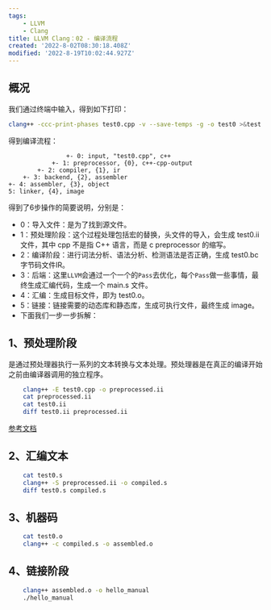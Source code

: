 ```yaml
---
tags: 
    - LLVM
    - Clang
title: LLVM Clang：02 - 编译流程
created: '2022-8-02T08:30:18.408Z'
modified: '2022-8-19T10:02:44.927Z'
---
```


## 概况

我们通过终端中输入，得到如下打印：

```bash
clang++ -ccc-print-phases test0.cpp -v --save-temps -g -o test0 >&test.log
```

得到编译流程：

```prettyprint
                +- 0: input, "test0.cpp", c++
            +- 1: preprocessor, {0}, c++-cpp-output
        +- 2: compiler, {1}, ir
    +- 3: backend, {2}, assembler
+- 4: assembler, {3}, object
5: linker, {4}, image
```

得到了6步操作的简要说明，分别是：

* 0：导入文件：是为了找到源文件。
* 1：预处理阶段：这个过程处理包括宏的替换，头文件的导入，会生成 test0.ii 文件，其中 cpp 不是指 C++ 语言，而是 c preprocessor 的缩写。
* 2：编译阶段：进行词法分析、语法分析、检测语法是否正确，生成 test0.bc 字节码文件IR。
* 3：后端：这里`LLVM`会通过一个一个的`Pass`去优化，每个`Pass`做一些事情，最终生成汇编代码，生成一个 main.s 文件。
* 4：汇编：生成目标文件，即为 test0.o。
* 5：链接：链接需要的动态库和静态库，生成可执行文件，最终生成 image。
* 下面我们一步一步拆解：

## 1、预处理阶段

是通过预处理器执行一系列的文本转换与文本处理。预处理器是在真正的编译开始之前由编译器调用的独立程序。

```bash
    clang++ -E test0.cpp -o preprocessed.ii
    cat preprocessed.ii
    cat test0.ii
    diff test0.ii preprocessed.ii
```

[参考文档](https://blog.csdn.net/develop_csdn/article/details/124539436#SEC41
"参考文档")

## 2、汇编文本

```bash
    cat test0.s
    clang++ -S preprocessed.ii -o compiled.s
    diff test0.s compiled.s
```

## 3、机器码

```bash
    cat test0.o
    clang++ -c compiled.s -o assembled.o
```

## 4、链接阶段

```bash
    clang++ assembled.o -o hello_manual
    ./hello_manual
```
